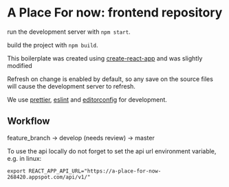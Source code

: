 # A Place For now: frontend repository

run the development server with `npm start`.

build the project with `npm build`.

This boilerplate was created using [create-react-app](https://github.com/facebook/create-react-app)
and was slightly modified

Refresh on change is enabled by default, so any save on the source files will cause
the development server to refresh.

We use [prettier](https://prettier.io/), [eslint](https://eslint.org/) and
[editorconfig](https://editorconfig.org/) for development.

## Workflow

feature_branch -> develop (needs review) -> master

To use the api locally do not forget to set the api url environment variable, e.g. in linux:

`export REACT_APP_API_URL="https://a-place-for-now-268420.appspot.com/api/v1/"`
